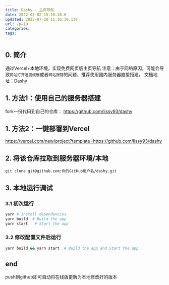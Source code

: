 ```yaml
---
title: Dashy - 主页导航
date: 2022-07-02 15:16:18.0
updated: 2022-07-20 15:16:30.139
url: /p=10
categories: 
tags: 
---
```


## 0. 简介
通过Vercel+本地环境，实现免费网页版主页导航
注意：由于网络原因，可能会导致`网站打开速度缓慢`或者`网站报错`的问题，推荐使用国内服务器直接搭建。
文档地址：[Dashy](https://dashy.to/docs)

## 1. 方法1：使用自己的服务器搭建
fork一份代码到自己的仓库：
https://github.com/lissy93/dashy

## 1. 方法2：一键部署到Vercel
https://vercel.com/new/project?template=https://github.com/lissy93/dashy

## 2. 将该仓库拉取到服务器环境/本地
`git clone git@github.com:你的GitHub用户名/dashy.git`

## 3. 本地运行调试

### 3.1 初次运行
```bash
yarn # Install dependencies
yarn build  # Build the app
yarn start   # Start the app
```

### 3.2 修改配置文件后运行
```bash
yarn build && yarn start  # Build the app and Start the app
```

## end
push到github即可自动将在线版更新为本地修改好的版本
